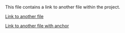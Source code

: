 This file contains a link to another file within the project.

[Link to another file](./another-file.md)

[Link to another file with anchor](./another-file.md#section)
